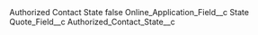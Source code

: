 <?xml version="1.0" encoding="UTF-8"?>
<CustomMetadata xmlns="http://soap.sforce.com/2006/04/metadata" xmlns:xsi="http://www.w3.org/2001/XMLSchema-instance" xmlns:xsd="http://www.w3.org/2001/XMLSchema">
    <label>Authorized Contact State</label>
    <protected>false</protected>
    <values>
        <field>Online_Application_Field__c</field>
        <value xsi:type="xsd:string">State</value>
    </values>
    <values>
        <field>Quote_Field__c</field>
        <value xsi:type="xsd:string">Authorized_Contact_State__c</value>
    </values>
</CustomMetadata>
